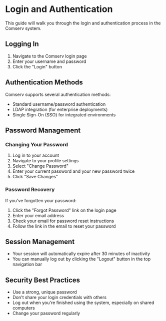 # Login and Authentication

This guide will walk you through the login and authentication process in the Comserv system.

## Logging In

1. Navigate to the Comserv login page
2. Enter your username and password
3. Click the "Login" button

## Authentication Methods

Comserv supports several authentication methods:

- Standard username/password authentication
- LDAP integration (for enterprise deployments)
- Single Sign-On (SSO) for integrated environments

## Password Management

### Changing Your Password

1. Log in to your account
2. Navigate to your profile settings
3. Select "Change Password"
4. Enter your current password and your new password twice
5. Click "Save Changes"

### Password Recovery

If you've forgotten your password:

1. Click the "Forgot Password" link on the login page
2. Enter your email address
3. Check your email for password reset instructions
4. Follow the link in the email to reset your password

## Session Management

- Your session will automatically expire after 30 minutes of inactivity
- You can manually log out by clicking the "Logout" button in the top navigation bar

## Security Best Practices

- Use a strong, unique password
- Don't share your login credentials with others
- Log out when you're finished using the system, especially on shared computers
- Change your password regularly